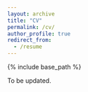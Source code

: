 ```yaml
---
layout: archive
title: "CV"
permalink: /cv/
author_profile: true
redirect_from:
  - /resume
---
```


{% include base_path %}

To be updated.


